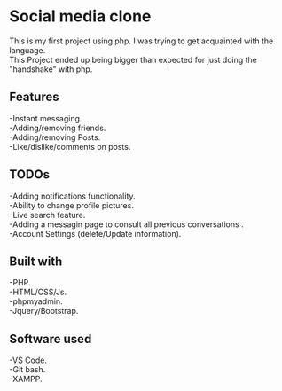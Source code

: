 # Social media clone
This is my first project using php. I was trying to get acquainted with the language.\
This Project ended up being bigger than expected for just doing the "handshake" with php.

## Features
-Instant messaging.\
-Adding/removing friends.\
-Adding/removing Posts.\
-Like/dislike/comments on posts.

## TODOs
-Adding notifications functionality.\
-Ability to change profile pictures.\
-Live search feature.\
-Adding a messagin page to consult all previous conversations .\
-Account Settings (delete/Update information).

## Built with
-PHP.\
-HTML/CSS/Js.\
-phpmyadmin.\
-Jquery/Bootstrap.

## Software used
-VS Code.\
-Git bash.\
-XAMPP.

